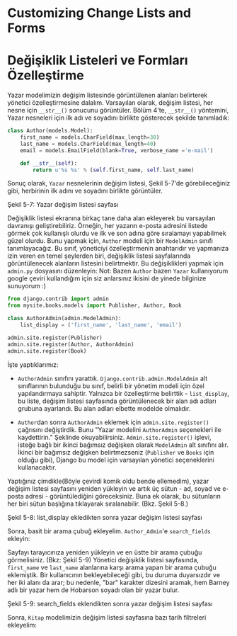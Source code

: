 # Customizing Change Lists and Forms
# Değişiklik Listeleri ve Formları Özelleştirme

Yazar modelimizin değişim listesinde görüntülenen alanları belirterek yönetici özelleştirmesine dalalım. Varsayılan olarak, değişim listesi, her nesne için `__str__()` sonucunu görüntüler. Bölüm 4'te, `__str__()` yöntemini, Yazar nesneleri için ilk adı ve soyadını birlikte gösterecek şekilde tanımladık:

```python
class Author(models.Model):
    first_name = models.CharField(max_length=30)
    last_name = models.CharField(max_length=40)
    email = models.EmailField(blank=True, verbose_name ='e-mail')

    def __str__(self):
        return u'%s %s' % (self.first_name, self.last_name)
```

Sonuç olarak, `Yazar` nesnelerinin değişim listesi, Şekil 5-7'de görebileceğiniz gibi, herbirinin ilk adını ve soyadını birlikte görüntüler.

Şekil 5-7: Yazar değişim listesi sayfası

Değişiklik listesi ekranına birkaç tane daha alan ekleyerek bu varsayılan davranışı geliştirebiliriz. Örneğin, her yazarın e-posta adresini listede görmek çok kullanışlı olurdu ve ilk ve son adına göre sıralamayı yapabilmek güzel olurdu. Bunu yapmak için, `Author` modeli için bir `ModelAdmin` sınıfı tanımlayacağız. Bu sınıf, yöneticiyi özelleştirmenin anahtarıdır ve yapmanıza izin veren en temel şeylerden biri, değişiklik listesi sayfalarında görüntülenecek alanların listesini belirtmektir. Bu değişiklikleri yapmak için `admin.py` dosyasını düzenleyin: Not: Bazen `Author` bazen `Yazar` kullanıyorum google çeviri kullandığım için siz anlarsınız ikisini de yinede bilginize sunuyorum :)

```python
from django.contrib import admin
from mysite.books.models import Publisher, Author, Book

class AuthorAdmin(admin.ModelAdmin):
    list_display = ('first_name', 'last_name', 'email')

admin.site.register(Publisher)
admin.site.register(Author, AuthorAdmin)
admin.site.register(Book)
```

İşte yaptıklarımız:

* `AuthorAdmin` sınıfını yarattık. `Django.contrib.admin.ModelAdmin` alt sınıflarının bulunduğu bu sınıf, belirli bir yönetim modeli için özel yapılandırmaya sahiptir. Yalnızca bir özelleştirme belirttik - `list_display`, bu liste, değişim listesi sayfasında görüntülenecek bir alan adı adları grubuna ayarlandı. Bu alan adları elbette modelde olmalıdır.

* `Author`dan sonra `AuthorAdmin` eklemek için `admin.site.register()` çağrısını değiştirdik. Bunu "Yazar modelini `AuthorAdmin` seçenekleri ile kaydettirin." Şeklinde okuyabilirsiniz. `Admin.site.register()` işlevi, isteğe bağlı bir ikinci bağımsız değişken olarak `ModelAdmin` alt sınıfını alır. İkinci bir bağımsız değişken belirtmezseniz (`Publisher` ve `Books` için olduğu gibi), Django bu model için varsayılan yönetici seçeneklerini kullanacaktır.

Yaptığınız çimdikle(Böyle çevirdi komik oldu bende ellemedim), yazar değişim listesi sayfasını yeniden yükleyin ve artık üç sütun - ad, soyad ve e-posta adresi - görüntülediğini göreceksiniz. Buna ek olarak, bu sütunların her biri sütun başlığına tıklayarak sıralanabilir. (Bkz. Şekil 5-8.)

Şekil 5-8: list_display ekledikten sonra yazar değişim listesi sayfası

Sonra, basit bir arama çubuğ ekleyelim. `Author_Admin`'e `search_fields` ekleyin:

Sayfayı tarayıcınıza yeniden yükleyin ve en üstte bir arama çubuğu görmelisiniz. (Bkz: Şekil 5-9) Yönetici değişiklik listesi sayfasında, `first_name` ve `last_name` alanlarına karşı arama yapan bir arama çubuğu eklemiştik. Bir kullanıcının bekleyebileceği gibi, bu duruma duyarsızdır ve her iki alanı da arar; bu nedenle, "bar" karakter dizesini aramak, hem Barney adlı bir yazar hem de Hobarson soyadı olan bir yazar bulur.

Şekil 5-9: search_fields eklendikten sonra yazar değişim listesi sayfası

Sonra, `Kitap` modelimizin değişim listesi sayfasına bazı tarih filtreleri ekleyelim:

